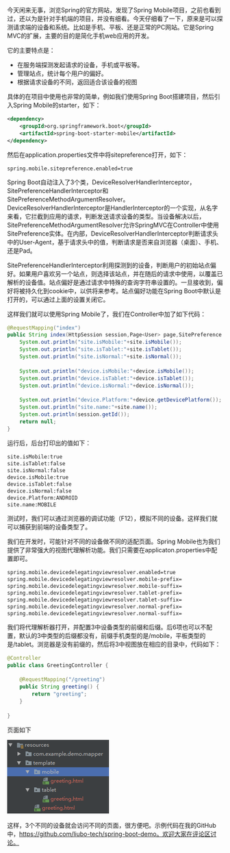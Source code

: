 
今天闲来无事，浏览Spring的官方网站，发现了Spring Mobile项目，之前也看到过，还以为是针对手机端的项目，并没有细看。今天仔细看了一下，原来是可以探测请求端的设备和系统。比如是手机、平板、还是正常的PC网站。它是Spring MVC的扩展，主要的目的是简化手机web应用的开发。

它的主要特点是：

* 在服务端探测发起请求的设备，手机或平板等。
* 管理站点，统计每个用户的偏好。
* 根据请求设备的不同，返回适合该设备的视图

具体的在项目中使用也非常的简单，例如我们使用Spring Boot搭建项目，然后引入Spring Mobile的starter，如下：
```xml
<dependency>
    <groupId>org.springframework.boot</groupId>
    <artifactId>spring-boot-starter-mobile</artifactId>
</dependency>
```
然后在application.properties文件中将sitepreference打开，如下：
```properties
spring.mobile.sitepreference.enabled=true
```
Spring Boot自动注入了3个类，DeviceResolverHandlerInterceptor，SitePreferenceHandlerInterceptor和SitePreferenceMethodArgumentResolver。DeviceResolverHandlerInterceptor是HandlerInterceptor的一个实现，从名字来看，它拦截到应用的请求，判断发送请求设备的类型。当设备解决以后，SitePreferenceMethodArgumentResolver允许SpringMVC在Controller中使用SitePreference实体。在内部，DeviceResolverHandlerInterceptor判断请求头中的User-Agent，基于请求头中的值，判断请求是否来自浏览器（桌面）、手机、还是Pad。

SitePreferenceHandlerInterceptor利用探测到的设备，判断用户的初始站点偏好。如果用户喜欢另一个站点，则选择该站点，并在随后的请求中使用，以覆盖已解析的设备值。站点偏好是通过请求中特殊的查询字符串设置的。一旦接收到，偏好将被持久化到cookie中，以供将来参考。站点偏好功能在Spring Boot中默认是打开的，可以通过上面的设置关闭它。

这样我们就可以使用Spring Mobile了，我们在Controller中加了如下代码：
```java
@RequestMapping("index")
public String index(HttpSession session,Page<User> page,SitePreference site,Device device){
    System.out.println("site.isMobile:"+site.isMobile());
    System.out.println("site.isTablet:"+site.isTablet());
    System.out.println("site.isNormal:"+site.isNormal());

    System.out.println("device.isMobile:"+device.isMobile());
    System.out.println("device.isTablet:"+device.isTablet());
    System.out.println("device.isNormal:"+device.isNormal());

    System.out.println("device.Platform:"+device.getDevicePlatform());
    System.out.println("site.name:"+site.name());
    System.out.println(session.getId());
    return null;
}
```
运行后，后台打印出的值如下：
```
site.isMobile:true
site.isTablet:false
site.isNormal:false
device.isMobile:true
device.isTablet:false
device.isNormal:false
device.Platform:ANDROID
site.name:MOBILE
```
测试时，我们可以通过浏览器的调试功能（F12），模拟不同的设备。这样我们就可以捕获到前端的设备类型了。

我们在开发时，可能针对不同的设备做不同的适配页面。Spring Mobile也为我们提供了非常强大的视图代理解析功能。我们只需要在applicaton.properties中配置即可。
```properties
spring.mobile.devicedelegatingviewresolver.enabled=true
spring.mobile.devicedelegatingviewresolver.mobile-prefix=
spring.mobile.devicedelegatingviewresolver.mobile-suffix=
spring.mobile.devicedelegatingviewresolver.tablet-prefix=
spring.mobile.devicedelegatingviewresolver.tablet-suffix=
spring.mobile.devicedelegatingviewresolver.normal-prefix=
spring.mobile.devicedelegatingviewresolver.normal-suffix=
```
我们将代理解析器打开，并配置3中设备类型的前缀和后缀。后6项也可以不配置，默认的3中类型的后缀都没有，前缀手机类型的是/mobile，平板类型的是/tablet。浏览器是没有前缀的，然后将3中视图放在相应的目录中，代码如下：

```java
@Controller
public class GreetingController {
 
    @RequestMapping("/greeting")
    public String greeting() {
        return "greeting";
    }
 
}
```
页面如下

![image1](../asset/img/spring-mobile-1.png)

这样，3个不同的设备就会访问不同的页面，很方便吧。示例代码在我的GitHub中，https://github.com/liubo-tech/spring-boot-demo。欢迎大家在评论区讨论。

